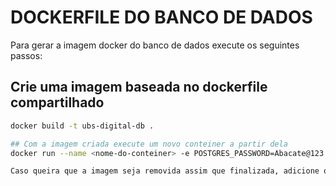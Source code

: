 # DOCKERFILE DO BANCO DE DADOS
Para gerar a imagem docker do banco de dados execute os seguintes passos:

## Crie uma imagem baseada no dockerfile compartilhado

```bash
docker build -t ubs-digital-db .

## Com a imagem criada execute um novo conteiner a partir dela
docker run --name <nome-do-conteiner> -e POSTGRES_PASSWORD=Abacate@123 -p 5432:5432 ubs-digital-db

Caso queira que a imagem seja removida assim que finalizada, adicione o paramentro --rm na linha de comando acima
